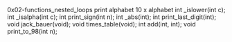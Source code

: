 0x02-functions_nested_loops
print alphabet
10 x alphabet
int _islower(int c);
int _isalpha(int c);
int print_sign(int n);
int _abs(int);
int print_last_digit(int);
void jack_bauer(void);
void times_table(void);
int add(int, int);
void print_to_98(int n);

